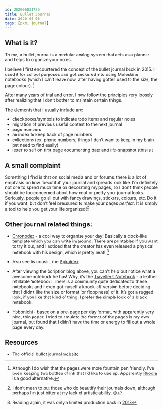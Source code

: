 ```yaml
---
id: 202006031725
title: Bullet Journal
date: 2020-06-03
tags: [pkm, journal]
---
```


## What is it?
To me, a bullet journal is a modular analog system that acts as a planner and helps to organize your notes.

I believe I first encountered the concept of the bullet journal back in 2015. I used it for school purposes and got suckered into using Moleskine notebooks (which I can’t leave now, after having gotten used to the size, the page colour). [^1]

After many years of trial and error, I now follow the principles very loosely after realizing that I don’t bother to maintain certain things.

The elements that I usually include are:
- checkboxes/symbols to indicate todo items and regular notes
- migration of previous useful content to the next journal
- page numbers
- an index to keep track of page numbers
- collections (ex. phone numbers, things I don’t want to keep in my brain but need to find easily)
- letter to self on first page documenting date and life-snapshot (this is )

## A small complaint
Something I find is that on social media and on forums, there is a lot of emphasis on how ‘beautiful’ your journal and spreads look like. I’m definitely not one to spend much time on decorating my pages, so I don’t think people should be too concerned about how neat or pretty your journal looks. Seriously, people go all out with fancy drawings, stickers, colours, etc. Do it if you want, but don’t feel pressured to make your pages *perfect*. It is simply a tool to help you get your life organized![^3]

## Other journal related things:
- [Chronodex](https://scription.typepad.com/) - a cool way to organize your day! Basically a clock-like template which you can write in/around. There are printables if you want to try it out, and I noticed that the creator has even released a physical notebook with his design, which is pretty neat! [^2]

- Also see its cousin, the [Spiraldex](https://kentfromoz.blogspot.com/2013/05/introducing-spiraldex-visual-mapping.html)

- After viewing the Scription blog above, you can’t help but notice what a awesome notebook he has! Why, it’s the [Traveller’s Notebook](https://www.jetpens.com/blog/travelers-notebook-a-comprehensive-guide/pt/726) - a leather refillable ‘notebook’. There is a community quite dedicated to these notebooks and I even got myself a knock-off version before deciding that I didn’t like the size or format (or floppiness) of it. It’s got a rugged look, if you like that kind of thing. I prefer the simple look of a black notebook. 

- [Hobonichi](https://www.jetpens.com/blog/guide-to-the-hobonichi-techo-planner/pt/900) - based on a one-page per day format, with apparently very nice, thin paper. I tried to emulate the format of the pages in my own journal, but found that I didn’t have the time or energy to fill out a whole page every day.

## Resources
- The official bullet journal [website](https://bulletjournal.com/)

[^1]: Although I do wish that the pages were more fountain pen friendly. I’ve been keeping two bottles of ink that I’d like to use up. Apparently [Rhodia](https://www.rhodiapads.com/collections_boutique_webnotebook.php) is a good alternative.
[^2]: Reading again, it was only a limited production back in [2018](https://scription.typepad.com/blog/2018/08/chronodex-visual-scheduler-and-task-management-on-md-paper.html)
[^3]: I don’t mean to put those who do beautify their journals down, although perhaps I’m just bitter at my lack of artistic ability. 😅

